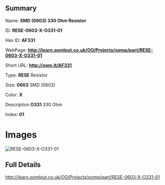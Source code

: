 

## Summary
 
Name: __SMD (0603) 330 Ohm Resistor__

ID: __RESE-0603-X-O331-01__

Hex ID: __AF331__

WebPage: __http://learn.oomlout.co.uk/OO/Projects/oomp/part/RESE-0603-X-O331-01__

Short URL: __http://oom.lt/AF331__


Type: __RESE__ Resistor 

Size: __0603__ SMD (0603) 

Color: __X__  

Description __O331__ 330 Ohm 

Index: __01__


 # Images
![RESE-0603-X-O331-01](http://oomlout.com/oomp-gen/parts/RESE-0603-X-O331-01/RESE-0603-X-O331-01_420.jpg)



 ## Full Details

 http://learn.oomlout.co.uk/OO/Projects/oomp/part/RESE-0603-X-O331-01














